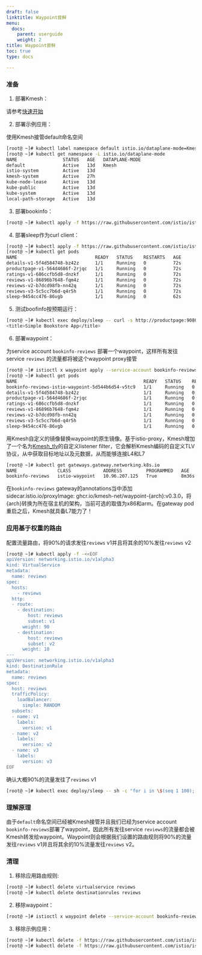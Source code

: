 ```yaml
---
draft: false
linktitle: Waypoint尝鲜
menu:
  docs:
    parent: userguide
    weight: 2
title: Waypoint尝鲜
toc: true
type: docs

---
```


### 准备

1. 部署Kmesh：

请参考[快速开始](https://kmesh.net/zh/docs/quickstart/)

2. 部署示例应用：

使用Kmesh接管default命名空间

```bash
[root@ ~]# kubectl label namespace default istio.io/dataplane-mode=Kmesh
[root@ ~]# kubectl get namespace -L istio.io/dataplane-mode
NAME                 STATUS   AGE   DATAPLANE-MODE
default              Active   13d   Kmesh
istio-system         Active   13d   
kmesh-system         Active   27h   
kube-node-lease      Active   13d   
kube-public          Active   13d   
kube-system          Active   13d   
local-path-storage   Active   13d   
```
 
3. 部署bookinfo：

```bash
[root@ ~]# kubectl apply -f https://raw.githubusercontent.com/istio/istio/release-1.21/samples/bookinfo/platform/kube/bookinfo.yaml
```

4. 部署sleep作为curl client：

```bash
[root@ ~]# kubectl apply -f https://raw.githubusercontent.com/istio/istio/release-1.21/samples/sleep/sleep.yaml
[root@ ~]# kubectl get pods
NAME                             READY   STATUS    RESTARTS   AGE
details-v1-5f4d584748-bz42z      1/1     Running   0          72s
productpage-v1-564d4686f-2rjqc   1/1     Running   0          72s
ratings-v1-686ccfb5d8-dnzkf      1/1     Running   0          72s
reviews-v1-86896b7648-fqm4z      1/1     Running   0          72s
reviews-v2-b7dcd98fb-nn42q       1/1     Running   0          72s
reviews-v3-5c5cc7b6d-q4r5h       1/1     Running   0          72s
sleep-9454cc476-86vgb            1/1     Running   0          62s
```

5. 测试boofinfo按预期运行：

```bash
[root@ ~]# kubectl exec deploy/sleep -- curl -s http://productpage:9080/ | grep -o "<title>.*</title>"
<title>Simple Bookstore App</title>
```

6. 部署waypoint：

为service account `bookinfo-reviews` 部署一个waypoint，这样所有发往service `reviews` 的流量都将被这个waypoint proxy接管

```bash
[root@ ~]# istioctl x waypoint apply --service-account bookinfo-reviews
[root@ ~]# kubectl get pods
NAME                                               READY   STATUS    RESTARTS   AGE
bookinfo-reviews-istio-waypoint-5d544b6d54-v5tc9   1/1     Running   0          4s
details-v1-5f4d584748-bz42z                        1/1     Running   0          4m35s
productpage-v1-564d4686f-2rjqc                     1/1     Running   0          4m35s
ratings-v1-686ccfb5d8-dnzkf                        1/1     Running   0          4m35s
reviews-v1-86896b7648-fqm4z                        1/1     Running   0          4m35s
reviews-v2-b7dcd98fb-nn42q                         1/1     Running   0          4m35s
reviews-v3-5c5cc7b6d-q4r5h                         1/1     Running   0          4m35s
sleep-9454cc476-86vgb                              1/1     Running   0          4m25s
```

用Kmesh自定义的镜像替换waypoint的原生镜像。基于istio-proxy，Kmesh增加了一个名为[Kmesh_tlv](https://github.com/kmesh-net/waypoint/tree/master/source/extensions/filters/listener/kmesh_tlv)的自定义listener filter，它会解析Kmesh编码的自定义TLV协议，从中获取目标地址以及元数据，从而能够连接L4和L7

```bash
[root@ ~]# kubectl get gateways.gateway.networking.k8s.io
NAME               CLASS            ADDRESS         PROGRAMMED   AGE
bookinfo-reviews   istio-waypoint   10.96.207.125   True         8m36s
```

在`bookinfo-reviews` gateway的annotations当中添加sidecar.istio.io/proxyImage: ghcr.io/kmesh-net/waypoint-{arch}:v0.3.0，将{arch}转换为所在宿主机的架构，当前可选的取值为x86和arm。在gateway pod重启之后，Kmesh就具备L7能力了！

### 应用基于权重的路由

配置流量路由，将90%的请求发往`reviews` v1并且将其余的10%发往`reviews` v2

```bash
[root@ ~]# kubectl apply -f -<<EOF
apiVersion: networking.istio.io/v1alpha3
kind: VirtualService
metadata:
  name: reviews
spec:
  hosts:
    - reviews
  http:
  - route:
    - destination:
        host: reviews
        subset: v1
      weight: 90
    - destination:
        host: reviews
        subset: v2
      weight: 10
---
apiVersion: networking.istio.io/v1alpha3
kind: DestinationRule
metadata:
  name: reviews
spec:
  host: reviews
  trafficPolicy:
    loadBalancer:
      simple: RANDOM
  subsets:
  - name: v1
    labels:
      version: v1
  - name: v2
    labels:
      version: v2
  - name: v3
    labels:
      version: v3
EOF
```

确认大概90%的流量发往了`reviews` v1

```bash
[root@ ~]# kubectl exec deploy/sleep -- sh -c "for i in \$(seq 1 100); do curl -s http:productpage:9080/productpage | grep reviews-v.-; done"
```

### 理解原理

由于`default`命名空间已经被Kmesh接管并且我们已经为service account `bookinfo-reviews`部署了waypoint，因此所有发往service `reviews`的流量都会被Kmesh转发给waypoint。Waypoint则会根据我们设置的路由规则将90%的流量发往`reviews` v1并且将其余的10%流量发往`reviews` v2。

### 清理

1. 移除应用路由规则:

```bash
[root@ ~]# kubectl delete virtualservice reviews
[root@ ~]# kubectl delete destinationrules reviews
```

2. 移除waypoint：

```bash
[root@ ~]# istioctl x waypoint delete --service-account bookinfo-reviews
```

3. 移除示例应用：

```bash
[root@ ~]# kubectl delete -f https://raw.githubusercontent.com/istio/istio/release-1.21/samples/bookinfo/platform/kube/bookinfo.yaml
[root@ ~]# kubectl delete -f https://raw.githubusercontent.com/istio/istio/release-1.21/samples/sleep/sleep.yaml
```
